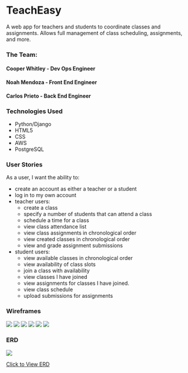# TeachEasy
A web app for teachers and students to coordinate classes and assignments. Allows full management of class scheduling, assignments, and more.

### The Team:
#### Cooper Whitley - Dev Ops Engineer
#### Noah Mendoza - Front End Engineer
#### Carlos Prieto - Back End Engineer

### Technologies Used

- Python/Django
- HTML5
- CSS
- AWS
- PostgreSQL

### User Stories

 As a user, I want the ability to:
- create an account as either a teacher or a student
- log in to my own account
- teacher users:
    -  create a class
    -  specify a number of students that can attend a class
    -  schedule a time for a class
    -  view class attendance list
    -  view class assignments in chronological order
    -  view created classes in chronological order
    - view and grade assignment submissions
- student users:
    - view available classes in chronological order
    - view availability of class slots
    - join a class with availability
    - view classes I have joined
    - view assignments for classes I have joined.
    - view class schedule
    - upload submissions for assignments

### Wireframes

<img src="https://i.imgur.com/cf4BejN.png">
<img src="https://i.imgur.com/ahXGaxL.png">
<img src="https://i.imgur.com/SYM10S2.png">
<img src="https://i.imgur.com/dbprJId.png">
<img src="https://i.imgur.com/LD9MOyj.png">
<img src="https://i.imgur.com/rVtVV7g.png">


### ERD

<img src="https://i.imgur.com/NckoZQN.png">

[Click to View ERD](https://lucid.app/lucidchart/34f6d430-0c60-4a76-a669-4cc63247f230/edit?viewport_loc=-408%2C-22%2C3115%2C1559%2C0_0&invitationId=inv_ef8f920c-e054-445f-82b8-92aae7e51497](https://lucid.app/lucidchart/b84a9281-2f2d-4dfb-8f0e-908efad7ebf1/edit?beaconFlowId=63EC12E46F225F24&invitationId=inv_7321a0de-7552-4dc9-9520-509f517887b5&page=0_0#)https://lucid.app/lucidchart/b84a9281-2f2d-4dfb-8f0e-908efad7ebf1/edit?beaconFlowId=63EC12E46F225F24&invitationId=inv_7321a0de-7552-4dc9-9520-509f517887b5&page=0_0#)

<!--- [Click to Use App](your deployment url here) -->
